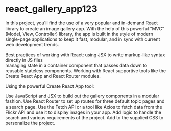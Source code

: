 # react_gallery_app123

In this project, you'll find the use of a very popular and in-demand React library to create an image gallery app. With the help of this powerful "MVC" (Model, View, Controller) library, the app is built in the style of modern single-page applications to keep it fast, modular, and in sync with current web development trends.

Best practices of working with React: 
 using JSX to write markup-like syntax directly in JS files  
 managing state in a container component that passes data down to reusable stateless components.
 Working with React supportive tools like the Create React App and React Router modules.

Using the powerful Create React App tool:

Use JavaScript and JSX to build out the gallery components in a modular fashion.
Use React Router to set up routes for three default topic pages and a search page.
Use the Fetch API or a tool like Axios to fetch data from the Flickr API and use it to display images in your app.
Add logic to handle the search and various requirements of the project.
Add to the supplied CSS to personalize the project.
